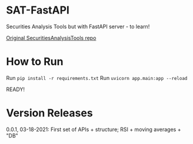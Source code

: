 # SAT-FastAPI
Securities Analysis Tools but with FastAPI server - to learn!

[Original SecuritiesAnalysisTools repo](https://github.com/nga-27/SecuritiesAnalysisTools)

# How to Run
Run `pip install -r requirements.txt`
Run `uvicorn app.main:app --reload`

READY!

# Version Releases
0.0.1, 03-18-2021: First set of APIs + structure; RSI + moving averages + "DB"
